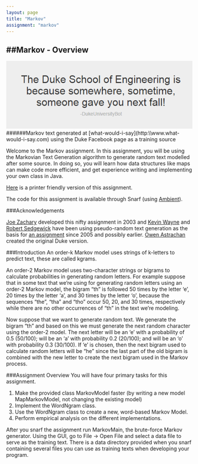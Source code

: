 ```yaml
---
layout: page
title: "Markov"
assignment: "markov"
---
```


##Markov - Overview
---

<img src="img/whatwouldisay_example.png" alt="Splice">
######Markov text generated at [what-would-i-say](http:\\www.what-would-i-say.com) using the Duke Facebook page as a training source

Welcome to the Markov assignment. In this assignment, you will be using the Markovian Text Generation algorithm to generate random text modelled after some source. In doing so, you will learn how data structures like maps can make code more efficient, and get experience writing and implementing your own class in Java.

[Here](/markov/printer-friendly) is a printer friendly version of this assignment.

The code for this assignment is available through Snarf (using [Ambient](https://www.cs.duke.edu/csed/ambient/)).

###Acknowledgements

[Joe Zachary](https://www.cs.utah.edu/~zachary/) developed this nifty assignment in 2003 and [Kevin Wayne](https://www.cs.princeton.edu/~wayne/contact/) and [Robert Sedgewick](https://www.cs.princeton.edu/~rs/) have been using pseudo-random text generation as the basis for [an assignment](http://www.cs.princeton.edu/courses/archive/fall08/cos226/assignments/model.html) since 2005 and possibly earlier. [Owen Astrachan](https://www.cs.duke.edu/~ola/) created the original Duke version.

###Introduction
An order-k Markov model uses strings of k-letters to predict text, these are called kgrams.

An order-2 Markov model uses two-character strings or bigrams to calculate probabilities in generating random letters. For example suppose that in some text that we’re using for generating random letters using an order-2 Markov model, the bigram “th” is followed 50 times by the letter ‘e’, 20 times by the letter ‘a’, and 30 times by the letter ‘o’, because the sequences “the”, “tha” and “tho” occur 50, 20, and 30 times, respectively while there are no other occurrences of “th” in the text we’re modeling. 

Now suppose that we want to generate random text. We generate the bigram “th” and based on this we must generate the next random character using the order-2 model. The next letter will be an ‘e’ with a probability of 0.5 (50/100); will be an ‘a’ with probability 0.2 (20/100); and will be an ‘o’ with probability 0.3 (30/100). If ‘e’ is chosen, then the next bigram used to calculate random letters will be “he” since the last part of the old bigram is combined with the new letter to create the next bigram used in the Markov process.	

###Assignment Overview
You will have four primary tasks for this assignment. 

<ol>
<li>Make the provided class MarkovModel faster (by writing a new model MapMarkovModel, not changing the existing model)</li>
<li>Implement the WordNgram class.</li>
<li>Use the WordNgram class to create a new, word-based Markov Model. </li>
<li>Perform empirical analysis on the different implementations. </li>
</ol>


After you snarf the assignment run MarkovMain, the brute-force Markov generator. Using the GUI, go to File -> Open File and select a data file to serve as the training text. There is a data directory provided when you snarf containing several files you can use as training texts when developing your program.